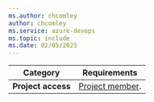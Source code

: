 ```yaml
---
ms.author: chcomley
author: chcomley
ms.service: azure-devops
ms.topic: include
ms.date: 02/05/2025
---
```


| Category | Requirements |
|--------------|-------------|
| **Project access** | [Project member](../organizations/security/add-users-team-project.md). |
